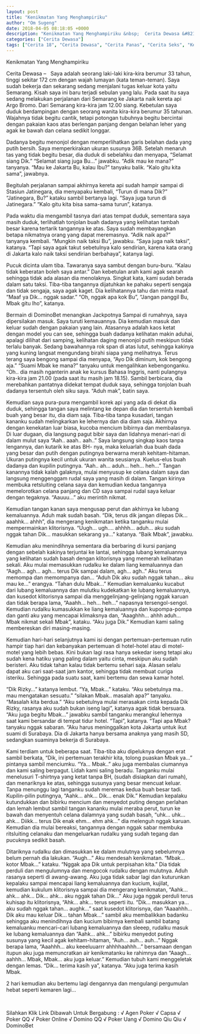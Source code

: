 ```yaml
---
layout: post
title: "Kenikmatan Yang Menghampiriku"
author: "Om Sugeng"
date: 2018-04-05 08:18:05 +0000
description: "Kenikmatan Yang Menghampiriku &nbsp;  Cerita Dewasa &#8211;\u00a0 \u00a0Saya adalah seorang laki-laki kira-kira berumur 33 tahun, tinggi sekitar 172 cm dengan wajah lumayan (kata teman-teman). Saya sudah bekerj..."
categories: ["Cerita Dewasa"]
tags: ["Cerita 18", "Cerita Dewasa", "Cerita Panas", "Cerita Seks", "Kenakalan Remaja"]
---
```


Kenikmatan Yang Menghampiriku
&nbsp;

Cerita Dewasa &#8211;   Saya adalah seorang laki-laki kira-kira berumur 33 tahun, tinggi sekitar 172 cm dengan wajah lumayan (kata teman-teman). Saya sudah bekerja dan sekarang sedang menjalani tugas keluar kota yaitu Semarang. Kisah saya ini baru terjadi sebulan yang lalu. Pada saat itu saya sedang melakukan perjalanan dari Semarang ke Jakarta naik kereta api Argo Bromo. Dari Semarang kira-kira jam 12.00 siang. Kebetulan saya duduk berdampingan dengan seorang wanita kira-kira berumur 35 tahunan. Wajahnya tidak begitu cantik, tetapi potongan tubuhnya begitu bercintai dengan pakaian kaos atas berlengan panjang dengan belahan leher yang agak ke bawah dan celana sedikit longgar.

Dadanya begitu menonjol dengan memperlihatkan garis belahan dada yang putih bersih. Saya memperkirakan ukuran susunya 36B. Setelah menaruh tas yang tidak begitu besar, dia duduk di sebelahku dan menyapa,
“Selamat siang Dik.”
“Selamat siang juga Bu…” jawabku.
“Adik mau ke mana?” tanyanya.
“Mau ke Jakarta Bu, kalau Ibu?” tanyaku balik.
“Kalo gitu kita sama”, jawabnya.

Begitulah perjalanan sampai akhirnya kereta api sudah hampir sampai di Stasiun Jatinegara, dia menyapaku kembali,
“Turun di mana Dik?”
“Jatinegara, Bu?” kataku sambil bertanya lagi.
“Saya juga turun di Jatinegara.” “Kalo gitu kita bisa sama-sama turun”, katanya.

Pada waktu dia mengambil tasnya dari atas tempat duduk, sementara saya masih duduk, terlihatlah tonjolan buah dadanya yang kelihatan tambah besar karena tertarik tangannya ke atas. Saya sudah membayangkan betapa nikmatnya orang yang dapat meremasnya.
“Adik naik apa?” tanyanya kembali.
“Mungkin naik taksi Bu”, jawabku.
“Saya juga naik taksi”, katanya.
“Tapi saya agak takut sebetulnya kalo sendirian, karena kata orang di Jakarta kalo naik taksi sendirian berbahaya”, katanya lagi.

Pucuk dicinta ulam tiba. Tawaranya saya sambut dengan buru-buru.
“Kalau tidak keberatan boleh saya antar.” Dan kebetulan arah kami agak searah sehingga tidak ada alasan dia menolaknya. Singkat kata, kami sudah berada dalam satu taksi. Tiba-tiba tangannya dijatuhkan ke pahaku seperti sengaja dan tidak sengaja, saya agak kaget. Dia kelihatannya tahu dan minta maaf.
“Maaf ya Dik… nggak sadar.”
“Oh, nggak apa kok Bu”,
“Jangan panggil Bu, Mbak gitu lho”, katanya.

Bermain di DominoBet menangkan Jackpotnya
Sampai di rumahnya, saya dipersilakan masuk. Saya turuti kemauannya. Dia kemudian masuk dan keluar sudah dengan pakaian yang lain. Atasannya adalah kaos ketat dengan model you can see, sehingga buah dadanya kelihatan makin aduhai, apalagi dilihat dari samping, kelihatan daging menonjol putih meskipun tidak terlalu banyak. Sedang bawahannya rok span di atas lutut, sehingga kakinya yang kuning langsat mengundang birahi siapa yang melihatnya. Terus terang saya bengong sampai dia menyapa,
“Ayo Dik diminum, kok bengong aja.”
“Suami Mbak ke mana?” tanyaku untuk mengalihkan kebengonganku.
“Oh.. dia masih nganterin anak ke kursus Bahasa Inggris, nanti pulangnya kira-kira jam 21.00 (pada saat itu masih jam 18.15). Sambil berbicara, dia merebahkan pantatnya didekat tempat duduk saya, sehingga tonjolan buah dadanya tersentuh oleh siku saya. “Aduh mak”, batin saya.

Kemudian saya pura-pura mengambil korek api yang ada di dekat dia duduk, sehingga tangan saya melintang ke depan dia dan tersentuh kembali buah yang besar itu, dia diam saja. Tiba-tiba tanpa kusadari, tangan kananku sudah melingkarkan ke lehernya dan dia diam saja. Akhirnya dengan kenekatan luar biasa, kucoba mencium bibirnya dan membalasnya. Di luar dugaan, dia langsung pagut bibir saya dan lidahnya menari-nari di dalam mulut saya “Aah.. aaah.. aah..” Saya langsung singkap kaos tanpa lengannya, dan kutarik ke atas BH- nya, maka keluarlah dua buah dada yang besar dan putih dengan putingnya berwarna merah kehitam-hitaman. Ukuran putingnya kecil untuk ukuran wanita seusianya. Kuelus-elus buah dadanya dan kupilin putingnya. “Aah.. ah… aduh… heh… heh…” Tangan kanannya tidak kalah galaknya, mulai menyusup ke celana dalam saya dan langsung menggenggam rudal saya yang masih di dalam. Tangan kirinya membuka retsluiting celana saya dan kemudian kedua tangannya memelorotkan celana panjang dan CD saya sampai rudal saya keluar dengan tegaknya. “Aauuu…” aku merintih nikmat.

Kemudian tangan kanan saya mengusap perut dan akhirnya ke lubang kemaluannya. Aduh mak sudah basah. “Dik, terus dik jangan dilepas Dik… aaahhk… ahhh”, dia mengerang kenikmatan ketika tanganku mulai mempermainkan klitorisnya. “Uugh… ugh…. ahhhh… aduh… aku sudah nggak tahan Dik… masukkan sekarang ya…” katanya. “Baik Mbak”, jawabku.

Kemudian aku menindihnya sementara dia berbaring di kursi panjang dengan sebelah kakinya terjuntai ke lantai, sehingga lubang kemaluannya yang kelihatan sudah basah dengan klitorisnya yang memerah kelihatan sekali. Aku mulai memasukkan rudalku ke dalam liang kemaluannya dan “Aagh… agh… agh… terus Dik sampai dalam, agh… agh..” Aku terus memompa dan memompanya dan… “Aduh Dik aku sudah nggak tahan… aku mau ke…” erangya. “Tahan dulu Mbak…” Kemudian kemaluanku kucabut dari lubang kemaluannya dan mulutku kudekatkan ke lubang kemaluannya, dan kusedot klitorisnya sampai dia menggelinjang-gelinjang nggak karuan dan tidak berapa lama, “Aaahh… heh… heh…” napasnya tersengol-sengol. Kemudian rudalku kumasukkan ke liang kemaluannya dan kupompa-pompa dan ganti aku yang mencapai klimaksnya dan, “Aaaghhh… ahhh aduh… Mbak nikmat sekali Mbak”, kataku. “Aku juga Dik.” Kemudian kami saling membereskan diri masing-masing.

Kemudian hari-hari selanjutnya kami isi dengan pertemuan-pertemuan rutin hampir tiap hari dan kebanyakan pertemuan di hotel-hotel atau di motel-motel yang lebih bebas. Kini bukan lagi rasa hanya sekedar iseng tetapi aku sudah kena hatiku yang paling dalam yaitu cinta, meskipun aku sudah beristeri. Aku tidak tahan kalau tidak bertemu sehari saja. Alasan selalu dapat aku cari saat-saat jam kantor, sehingga tidak membuat curiga isteriku. Sehingga pada suatu saat, kami bertemu dan sewa kamar hotel.

“Dik Rizky…” katanya lembut.
“Ya, Mbak…” kataku.
“Aku sebetulnya ma.. mau mengatakan sesuatu.”
“silakan Mbak.. masalah apa?” tanyaku.
“Masalah kita berdua.”
“Aku sebetulnya mulai merasakan cinta kepada Dik Rizky, rasanya aku sudah bukan iseng lagi”, katanya agak tidak bersuara.
“Aku juga begitu Mbak…” jawabku sambil tanganku merangkul lehernya saat kami bersandar di tempat tidur hotel.
“Tapi”, katanya.
“Tapi apa Mbak? tanyaku nggak sabaran.
“Aku harus meninggalkan kota Jakarta untuk ikut suami di Surabaya.
Dia di Jakarta hanya bersama anaknya yang masih SD, sedangkan suaminya bekerja di Surabaya.

Kami terdiam untuk beberapa saat. Tiba-tiba aku dipeluknya dengan erat sambil berkata, “Dik, ini pertemuan terakhir kita, tolong puaskan Mbak ya…” pintanya sambil menciumku. “Ya… Mbak..” aku juga membalas ciumannya dan kami saling berpagut. Lidah kami saling beradu. Tanganku mulai menelusuri T-shirtnya yang ketat tanpa BH, (sudah disiapkan dari rumah), dan menariknya ke atas, sehingga susunya yang besar mencuat keluar. Tanpa menunggu lagi tanganku sudah meremas kedua buah besar tadi. Kupilin-pilin putingnya, “Aahk… ahk… Dik… enak Dik.” Kemudian kepalaku kutundukkan dan bibirku mencium dan menyedot puting dengan perlahan dan lemah lembut sambil tangan kananku mulai meraba perut, turun ke bawah dan menyentuh celana dalamnya yang sudah basah, “uhk… uhk… ahk… Diikk… terus Dik enak ehm… ehm ahk…” dia melenguh nggak karuan. Kemudian dia mulai bereaksi, tangannya dengan nggak sabar membuka ritsluiting celanaku dan mengeluarkan rudalku yang sudah tegang dan pucuknya sedikit basah.

Ditariknya rudalku dan dimasukkan ke dalam mulutnya yang sebelumnya belum pernah dia lakukan. “Augh…” Aku mendesah kenikmatan. “Mbak… kotor Mbak…” kataku. “Nggak apa Dik untuk perpisahan kita.” Dia tidak perduli dan mengulumnya dan mengocok rudalku dengan mulutnya. Aduh rasanya seperti di awang-awang. Aku juga tidak sabar lagi dan kuturunkan kepalaku sampai mencapai liang kemaluannya dan kucium, kujilat, kemudian kukulum klitorisnya sampai dia mengerang kenikmatan, “Aahk… ahk… ahk… Dik… ahk… aku nggak tahan Dik…” Aku juga nggak perduli terus kuhisap itu klitorisnya, “Ahk… ahk… terus seperti itu. “Dik… masukkan ya… aku sudah nggak tahan… aughk…” saat kusedot klitorisnya, dan “Aaaahhh… Dik aku mau keluar Dik… tahan Mbak…” sambil aku membalikkan badanku sehingga aku menindihnya dan kucium bibirnya kembali sambil batang kemaluanku mencari-cari lubang kemaluannya dan sleeep, rudalku masuk ke lubang kemaluannya dan “Aahk… ahk…” bibirku menyedot puting susunya yang kecil agak kehitam-hitaman, “Auh… auh… auh…” Nggak berapa lama, “Aaahhh… aku keeeluuarrr ahhhhaahhh…” bersamaan dengan itupun aku juga memuncratkan air kenikmatanku ke rahimnya dan “Aaagh… aahhh… Mbak, Mbak… aku juga keluar.” Kemudian tubuh kami menggeletak dengan lemas. “Dik… terima kasih ya”, katanya. “Aku juga terima kasih Mbak.

2 hari kemudian aku bertemu lagi dengannya dan mengulangi pergumulan hebat seperti kemaren lagi…

&nbsp;

Silahkan Klik Link Dibawah Untuk Bergabung :
√ Agen Poker
√ Capsa
√ Poker QQ
√ Poker Online
√ Domino QQ
√ Poker Uang
√ Domino Qiu Qiu
√ DominoBet